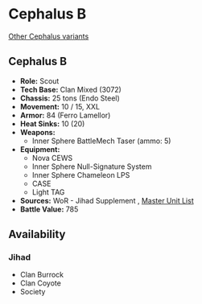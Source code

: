 # Cephalus B 

[Other Cephalus variants](../cephalus.md) 

## Cephalus B 

- **Role:** Scout 
- **Tech Base:** Clan Mixed (3072) 
- **Chassis:** 25 tons (Endo Steel) 
- **Movement:** 10 / 15, XXL 
- **Armor:** 84 (Ferro Lamellor) 
- **Heat Sinks:** 10 (20) 
- **Weapons:** 
  - Inner Sphere BattleMech Taser (ammo: 5) 
- **Equipment:** 
  - Nova CEWS 
  - Inner Sphere Null-Signature System 
  - Inner Sphere Chameleon LPS 
  - CASE 
  - Light TAG 
- **Sources:** WoR - Jihad Supplement , [Master Unit List](http://masterunitlist.info/Unit/Details/5638/cephalus-b) 
- **Battle Value:** 785 

## Availability 

### Jihad 

- Clan Burrock 
- Clan Coyote 
- Society 

